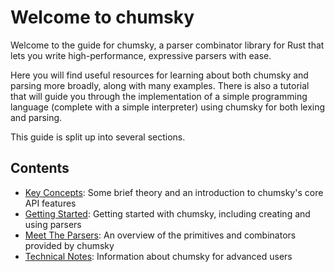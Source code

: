 # Welcome to chumsky

Welcome to the guide for chumsky, a parser combinator library for Rust that lets you write high-performance, expressive
parsers with ease.

Here you will find useful resources for learning about both chumsky and parsing more broadly, along with many examples.
There is also a tutorial that will guide you through the implementation of a simple programming language (complete with
a simple interpreter) using chumsky for both lexing and parsing.

This guide is split up into several sections.

## Contents

- [Key Concepts](./key_concepts/index.html): Some brief theory and an introduction to chumsky's core API features
- [Getting Started](./getting_started/index.html): Getting started with chumsky, including creating and using parsers
- [Meet The Parsers](./meet_the_parsers/index.html): An overview of the primitives and combinators provided by chumsky
- [Technical Notes](./technical_notes/index.html): Information about chumsky for advanced users

